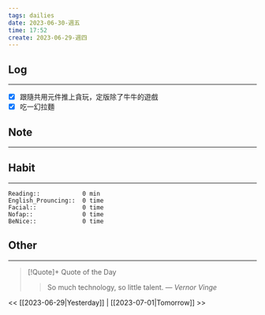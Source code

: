 ```yaml
---
tags: dailies  
date: 2023-06-30-週五
time: 17:52
create: 2023-06-29-週四
---
```


## Log
---
- [x] 跟隨共用元件推上貪玩，定版除了牛牛的遊戲
- [x] 吃一幻拉麵

## Note
---

## Habit
---
```
Reading::            0 min
English_Prouncing::  0 time
Facial::             0 time
Nofap::              0 time
BeNice::             0 time

```
## Other
---

> [!Quote]+ Quote of the Day
> > So much technology, so little talent.
> — <cite>Vernor Vinge</cite>

<< [[2023-06-29|Yesterday]] | [[2023-07-01|Tomorrow]] >>